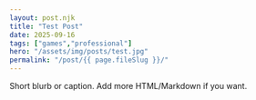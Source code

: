 ```yaml
---
layout: post.njk
title: "Test Post"
date: 2025-09-16
tags: ["games","professional"]
hero: "/assets/img/posts/test.jpg"
permalink: "/post/{{ page.fileSlug }}/"
---
```

Short blurb or caption. Add more HTML/Markdown if you want.
